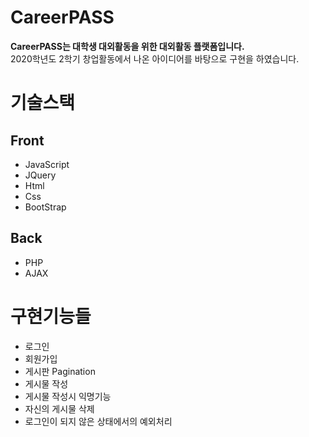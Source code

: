 # CareerPASS
**CareerPASS는 대학생 대외활동을 위한 대외활동 플랫폼입니다.**  
2020학년도 2학기 창업활동에서 나온 아이디어를 바탕으로 구현을 하였습니다.

# 기술스택
## Front
- JavaScript
- JQuery
- Html
- Css
- BootStrap

## Back
- PHP
- AJAX

# 구현기능들
- 로그인
- 회원가입
- 게시판 Pagination
- 게시물 작성
- 게시물 작성시 익명기능
- 자신의 게시물 삭제
- 로그인이 되지 않은 상태에서의 예외처리
